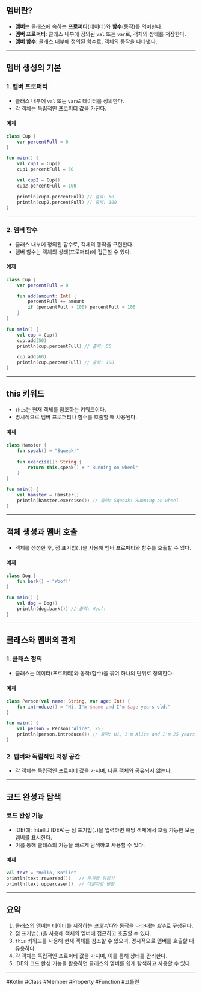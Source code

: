 ## **멤버란?**
- **멤버**는 클래스에 속하는 **프로퍼티**(데이터)와 **함수**(동작)를 의미한다.
- **멤버 프로퍼티**: 클래스 내부에 정의된 `val` 또는 `var`로, 객체의 상태를 저장한다.
- **멤버 함수**: 클래스 내부에 정의된 함수로, 객체의 동작을 나타낸다.

---

## **멤버 생성의 기본**

### **1. 멤버 프로퍼티**
- 클래스 내부에 `val` 또는 `var`로 데이터를 정의한다.
- 각 객체는 독립적인 프로퍼티 값을 가진다.

#### **예제**
```kotlin
class Cup {
    var percentFull = 0
}

fun main() {
    val cup1 = Cup()
    cup1.percentFull = 50

    val cup2 = Cup()
    cup2.percentFull = 100

    println(cup1.percentFull) // 출력: 50
    println(cup2.percentFull) // 출력: 100
}
```

---

### **2. 멤버 함수**
- 클래스 내부에 정의된 함수로, 객체의 동작을 구현한다.
- 멤버 함수는 객체의 상태(프로퍼티)에 접근할 수 있다.

#### **예제**
```kotlin
class Cup {
    var percentFull = 0

    fun add(amount: Int) {
        percentFull += amount
        if (percentFull > 100) percentFull = 100
    }
}

fun main() {
    val cup = Cup()
    cup.add(50)
    println(cup.percentFull) // 출력: 50

    cup.add(60)
    println(cup.percentFull) // 출력: 100
}
```

---

## **this 키워드**
- `this`는 현재 객체를 참조하는 키워드이다.
- 명시적으로 멤버 프로퍼티나 함수를 호출할 때 사용된다.

#### **예제**
```kotlin
class Hamster {
    fun speak() = "Squeak!"
    
    fun exercise(): String {
        return this.speak() + " Running on wheel"
    }
}

fun main() {
    val hamster = Hamster()
    println(hamster.exercise()) // 출력: Squeak! Running on wheel
}
```

---

## **객체 생성과 멤버 호출**
- 객체를 생성한 후, 점 표기법(`.`)을 사용해 멤버 프로퍼티와 함수를 호출할 수 있다.

#### **예제**
```kotlin
class Dog {
    fun bark() = "Woof!"
}

fun main() {
    val dog = Dog()
    println(dog.bark()) // 출력: Woof!
}
```

---

## **클래스와 멤버의 관계**

### **1. 클래스 정의**
- 클래스는 데이터(프로퍼티)와 동작(함수)을 묶어 하나의 단위로 정의한다.

#### **예제**
```kotlin
class Person(val name: String, var age: Int) {
    fun introduce() = "Hi, I'm $name and I'm $age years old."
}

fun main() {
    val person = Person("Alice", 25)
    println(person.introduce()) // 출력: Hi, I'm Alice and I'm 25 years old.
}
```

### **2. 멤버와 독립적인 저장 공간**
- 각 객체는 독립적인 프로퍼티 값을 가지며, 다른 객체와 공유되지 않는다.

---

## **코드 완성과 탐색**

### **코드 완성 기능**
- IDE(예: IntelliJ IDEA)는 점 표기법(`.`)을 입력하면 해당 객체에서 호출 가능한 모든 멤버를 표시한다.
- 이를 통해 클래스의 기능을 빠르게 탐색하고 사용할 수 있다.

#### **예제**
```kotlin
val text = "Hello, Kotlin"
println(text.reversed())   // 문자열 뒤집기
println(text.uppercase())  // 대문자로 변환
```

---

## **요약**

1. 클래스의 멤버는 데이터를 저장하는 *프로퍼티*와 동작을 나타내는 *함수*로 구성된다.
2. 점 표기법(`.`)을 사용해 객체의 멤버에 접근하고 호출할 수 있다.
3. `this` 키워드를 사용해 현재 객체를 참조할 수 있으며, 명시적으로 멤버를 호출할 때 유용하다.
4. 각 객체는 독립적인 프로퍼티 값을 가지며, 이를 통해 상태를 관리한다.
5. IDE의 코드 완성 기능을 활용하면 클래스의 멤버를 쉽게 탐색하고 사용할 수 있다.

---

#Kotlin #Class #Member #Property #Function #코틀린